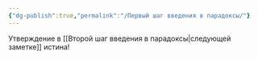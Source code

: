 ```yaml
---
{"dg-publish":true,"permalink":"/Первый шаг введения в парадоксы/"}
---
```


Утверждение в [[Второй шаг введения в парадоксы\|следующей заметке]] истина!